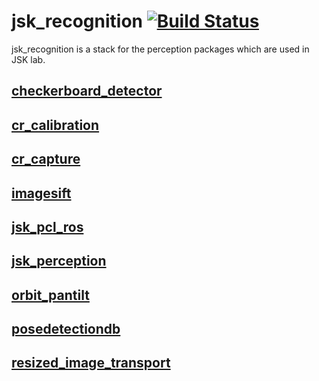 jsk\_recognition [![Build Status](https://travis-ci.org/jsk-ros-pkg/jsk_recognition.png)](https://travis-ci.org/jsk-ros-pkg/jsk_recognition)
===============

jsk_recognition is a stack for the perception packages which are used in JSK lab.

[checkerboard\_detector](https://github.com/garaemon/jsk_recognition/tree/master/checkerboard_detector)
---

[cr\_calibration](https://github.com/garaemon/jsk_recognition/tree/master/cr_calibration)
---

[cr\_capture](https://github.com/garaemon/jsk_recognition/tree/master/cr_capture)
---

[imagesift](https://github.com/garaemon/jsk_recognition/tree/master/imagesift)
---

[jsk\_pcl\_ros](https://github.com/garaemon/jsk_recognition/tree/master/jsk_pcl_ros)
---

[jsk\_perception](https://github.com/garaemon/jsk_recognition/tree/master/jsk_perception)
---

[orbit\_pantilt](https://github.com/garaemon/jsk_recognition/tree/master/orbit_pantilt)
---

[posedetectiondb](https://github.com/garaemon/jsk_recognition/tree/master/posedetectiondb)
---

[resized\_image\_transport](https://github.com/garaemon/jsk_recognition/tree/master/resized_image_transport)
---

